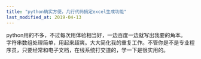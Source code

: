 ```yaml
---
title: "python确实方便，几行代码搞定excel生成功能"
last_modified_at: 2019-04-13
---
```


python用的不多，不过每次用体验相当好，一边百度一边就写出我要的角本。  
字符串数组处理简单，用起来超爽。大大简化我的重复工作。不管你是不是专业程序员，只要经常和电子文档，在线系统打交道的，学一下是很实用的。